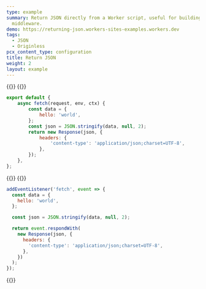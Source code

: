 ```yaml
---
type: example
summary: Return JSON directly from a Worker script, useful for building APIs and
  middleware.
demo: https://returning-json.workers-sites-examples.workers.dev
tags:
  - JSON
  - Originless
pcx_content_type: configuration
title: Return JSON
weight: 2
layout: example
---
```



{{<tabs labels="js/esm | js/sw">}}
{{<tab label="js/esm" default="true">}}

```js
export default {
	async fetch(request, env, ctx) {
		const data = {
			hello: 'world',
		};
		const json = JSON.stringify(data, null, 2);
		return new Response(json, {
			headers: {
				'content-type': 'application/json;charset=UTF-8',
			},
		});
	},
};
```

{{</tab>}}
{{<tab label="js/sw">}}

```js
addEventListener('fetch', event => {
  const data = {
    hello: 'world',
  };

  const json = JSON.stringify(data, null, 2);

  return event.respondWith(
    new Response(json, {
      headers: {
        'content-type': 'application/json;charset=UTF-8',
      },
    })
  );
});
```
{{</tabs>}}
